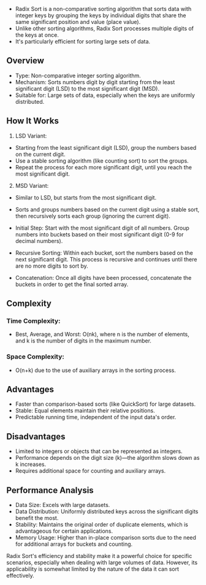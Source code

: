 - Radix Sort is a non-comparative sorting algorithm that sorts data with integer keys by grouping the keys by individual digits that share the same significant position and value (place value). 
- Unlike other sorting algorithms, Radix Sort processes multiple digits of the keys at once. 
- It's particularly efficient for sorting large sets of data. 

## Overview

- Type: Non-comparative integer sorting algorithm.
- Mechanism: Sorts numbers digit by digit starting from the least significant digit (LSD) to the most significant digit (MSD).
- Suitable for: Large sets of data, especially when the keys are uniformly distributed.

## How It Works

1. LSD Variant:
- Starting from the least significant digit (LSD), group the numbers based on the current digit.
- Use a stable sorting algorithm (like counting sort) to sort the groups.
- Repeat the process for each more significant digit, until you reach the most significant digit.

2. MSD Variant:
- Similar to LSD, but starts from the most significant digit.
- Sorts and groups numbers based on the current digit using a stable sort, then recursively sorts each group (ignoring the current digit).

- Initial Step: Start with the most significant digit of all numbers.
Group numbers into buckets based on their most significant digit (0-9 for decimal numbers).

- Recursive Sorting: Within each bucket, sort the numbers based on the next significant digit. This process is recursive and continues until there are no more digits to sort by.

- Concatenation: Once all digits have been processed, concatenate the buckets in order to get the final sorted array.

## Complexity

### Time Complexity:

- Best, Average, and Worst: O(nk), where n is the number of elements, and k is the number of digits in the maximum number.

### Space Complexity: 

- O(n+k) due to the use of auxiliary arrays in the sorting process.

## Advantages

- Faster than comparison-based sorts (like QuickSort) for large datasets.
- Stable: Equal elements maintain their relative positions.
- Predictable running time, independent of the input data's order.

## Disadvantages

- Limited to integers or objects that can be represented as integers.
- Performance depends on the digit size (k)—the algorithm slows down as k increases.
- Requires additional space for counting and auxiliary arrays.

## Performance Analysis

- Data Size: Excels with large datasets.
- Data Distribution: Uniformly distributed keys across the significant digits benefit the most.
- Stability: Maintains the original order of duplicate elements, which is advantageous for certain applications.
- Memory Usage: Higher than in-place comparison sorts due to the need for additional arrays for buckets and counting.

Radix Sort's efficiency and stability make it a powerful choice for specific scenarios, especially when dealing with large volumes of data. However, its applicability is somewhat limited by the nature of the data it can sort effectively.